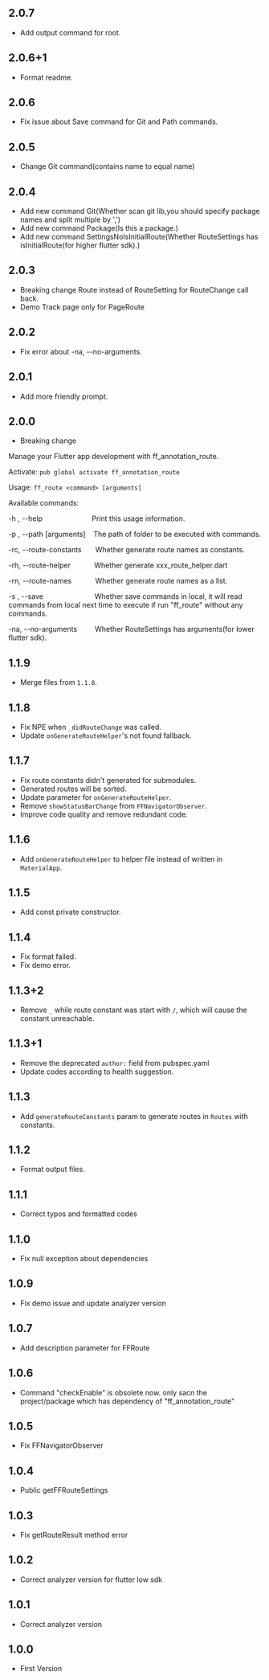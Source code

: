 ## 2.0.7

- Add output command for root.
  
## 2.0.6+1

- Format readme.

## 2.0.6

- Fix issue about Save command for Git and Path commands.
  
## 2.0.5

- Change Git command(contains name to equal name)

## 2.0.4

- Add new command Git(Whether scan git lib,you should specify package names and split multiple by ',')
- Add new command Package(Is this a package.)
- Add new command SettingsNoIsInitialRoute(Whether RouteSettings has isInitialRoute(for higher flutter sdk).)
  
## 2.0.3

- Breaking change
  Route instead of RouteSetting for RouteChange call back.
- Demo
  Track page only for PageRoute
  
## 2.0.2

- Fix error about -na, --no-arguments.
  
## 2.0.1

- Add more friendly prompt.

## 2.0.0

- Breaking change

Manage your Flutter app development with ff_annotation_route.

Activate:  `pub global activate ff_annotation_route `

Usage: `ff_route <command> [arguments]`

Available commands:

-h&#160;, --help&#160;&#160;&#160;&#160;&#160;&#160;&#160;&#160;&#160;&#160;&#160;&#160;&#160;&#160;&#160;&#160;&#160;&#160;&#160;&#160;&#160;&#160;&#160;&#160;&#160;Print this usage information.

-p&#160;, --path [arguments]&#160;&#160;&#160;&#160;The path of folder to be executed with commands.

-rc, --route-constants&#160;&#160;&#160;&#160;&#160;&#160;&#160;Whether generate route names as constants.

-rh, --route-helper&#160;&#160;&#160;&#160;&#160;&#160;&#160;&#160;&#160;&#160;&#160;&#160;Whether generate xxx_route_helper.dart

-rn, --route-names&#160;&#160;&#160;&#160;&#160;&#160;&#160;&#160;&#160;&#160;&#160;&#160;Whether generate route names as a list.

-s&#160;, --save&#160;&#160;&#160;&#160;&#160;&#160;&#160;&#160;&#160;&#160;&#160;&#160;&#160;&#160;&#160;&#160;&#160;&#160;&#160;&#160;&#160;&#160;&#160;&#160;&#160; Whether save commands in local, it will read commands from local next time to execute if run "ff_route" without any commands.

-na, --no-arguments&#160;&#160;&#160;&#160;&#160;&#160;&#160;&#160;&#160;Whether RouteSettings has arguments(for lower flutter sdk).

## 1.1.9

- Merge files from `1.1.8`.

## 1.1.8

- Fix NPE when `_didRouteChange` was called.
- Update `onGenerateRouteHelper`'s not found fallback.

## 1.1.7

- Fix route constants didn't generated for submodules.
- Generated routes will be sorted.
- Update parameter for `onGenerateRouteHelper`.
- Remove `showStatusBarChange` from `FFNavigatorObserver`.
- Improve code quality and remove redundant code.

## 1.1.6

- Add `onGenerateRouteHelper` to helper file instead of written in `MaterialApp`.

## 1.1.5

- Add const private constructor.

## 1.1.4

- Fix format failed.
- Fix demo error.

## 1.1.3+2

- Remove `_` while route constant was start with `/`, which will cause
  the constant unreachable.

## 1.1.3+1

- Remove the deprecated `author:` field from pubspec.yaml
- Update codes according to health suggestion.

## 1.1.3

- Add `generateRouteConstants` param to generate routes in `Routes` with
  constants.

## 1.1.2

- Format output files.

## 1.1.1

- Correct typos and formatted codes

## 1.1.0

- Fix null exception about dependencies

## 1.0.9

- Fix demo issue and update analyzer version

## 1.0.7

- Add description parameter for FFRoute

## 1.0.6

- Command "checkEnable" is obsolete now. only sacn the project/package which has dependency of "ff_annotation_route"

## 1.0.5

- Fix FFNavigatorObserver

## 1.0.4

- Public getFFRouteSettings

## 1.0.3

- Fix getRouteResult method error

## 1.0.2

- Correct analyzer version for flutter low sdk

## 1.0.1

- Correct analyzer version

## 1.0.0

- First Version

